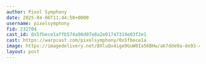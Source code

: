 ```yaml
---
author: Pixel Symphony
date: 2025-04-06T11:44:50+0000
username: pixelsymphony
fid: 232704
cast_id: 0x5fbece1affb574a98d07e8a2e01747319e03f2e1
cast: https://warpcast.com/pixelsymphony/0x5fbece1a
image: https://imagedelivery.net/BXluQx4ige9GuW0Ia56BHw/a67dde9a-de93-4a19-d538-a2063258ad00/original
layout: post
---
```

  

<img src='https://imagedelivery.net/BXluQx4ige9GuW0Ia56BHw/a67dde9a-de93-4a19-d538-a2063258ad00/original' alt='' referrerpolicy='no-referrer'/>
